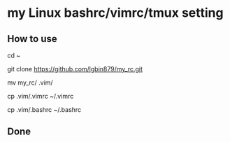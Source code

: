 # my Linux bashrc/vimrc/tmux setting

## How to use

cd ~

git clone https://github.com/lgbin879/my_rc.git

mv my_rc/ .vim/

cp .vim/.vimrc ~/.vimrc

cp .vim/.bashrc ~/.bashrc

## Done
